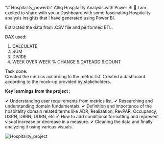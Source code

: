 "# Hospitality_powerbi" 
Atliq Hospitality Analysis with Power BI 🚀
I am excited to share with you a Dashboard with some fascinating Hospitality analysis insights that I have generated using Power BI.

Extracted the data from .CSV file and performed ETL.

DAX used:
1. CALCULATE
2. SUM
3. DIVIDE
4. WEEK OVER WEEK % CHANGE
5.DATEADD
6.COUNT

Task done:  
Created the metrics according to the metric list.
Created a dashboard according to the mock-up provided by stakeholders.

𝐊𝐞𝐲 𝐥𝐞𝐚𝐫𝐧𝐢𝐧𝐠𝐬 𝐟𝐫𝐨𝐦 𝐭𝐡𝐞 𝐩𝐫𝐨𝐣𝐞𝐜𝐭 :

✔ Understanding user requirements from metrics list.
✔ Researching and understanding domain fundamentals.
✔ Definition and importance of the hospitality domain related terms like ADR, Realization, RevPAR, Occupancy, DSRN, DBRN, DURN, etc
✔ How to add conditional formatting and represent visual increase or decrease in a measure.
✔ Cleaning the data and finally analyzing it using various visuals.

![Hospitality_project](https://github.com/Suchi0506/Hospitality_powerbi/assets/140787972/ded742cb-c6d4-47d1-89c2-f3971b6da8c4)





